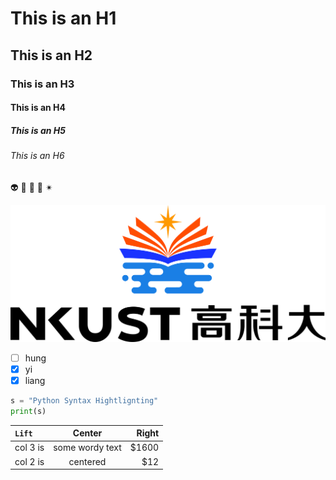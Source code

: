 # This is an H1
## This is an H2
### This is an H3
#### This is an H4
##### This is an H5
###### This is an H6

👽 🍺 🖤 🚯 ✴

![nkust.jpg](nkust.jpg "國立高雄科技大學")

- [ ] hung
- [x] yi
- [x] liang

```python
s = "Python Syntax Hightlignting"
print(s)
```

|  `Lift`  | Center  | Right  |
| :--------  | :---------:  | ---------:  |
| col 3 is  | some wordy text  | $1600  |
| col 2 is | centered | $12 |
